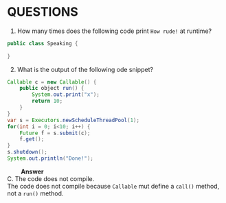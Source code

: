 # QUESTIONS
1. How many times does the following code print `How rude!` at runtime?
```java
public class Speaking {
    
}
```
2. What is the output of the following ode snippet?
```java
Callable c = new Callable() {
    public object run() {
        System.out.print("x");
        return 10;
    }    
}
var s = Executors.newScheduleThreadPool(1);
for(int i = 0; i<10; i++) {
    Future f = s.submit(c);
    f.get();
}
s.shutdown();
System.out.println("Done!");
```
&emsp;&emsp;
__Answer__<br/>
C. The code does not compile. <br/>
The code does not compile because `Callable` mut define a `call()` method, not a `run()` method.